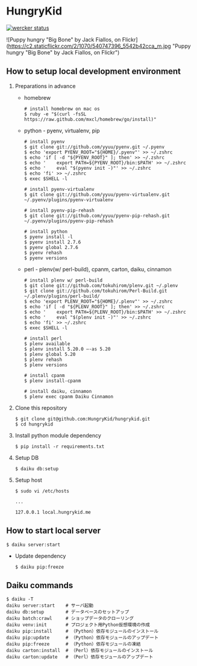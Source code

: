 HungryKid
====================

[![wercker status](https://app.wercker.com/status/c8f03971061aefe06f7e5db2b39cf274/m "wercker status")](https://app.wercker.com/project/bykey/c8f03971061aefe06f7e5db2b39cf274)

![Puppy hungry "Big Bone" by Jack Fiallos, on Flickr](https://c2.staticflickr.com/2/1070/540747396_5542b42cca_m.jpg "Puppy hungry "Big Bone" by Jack Fiallos, on Flickr")

How to setup local development environment
---------------------------------------------

1. Preparations in advance
    * homebrew  
        ```
        # install homebrew on mac os
        $ ruby -e "$(curl -fsSL https://raw.github.com/mxcl/homebrew/go/install)"

        ```
    * python - pyenv, virtualenv, pip
        ```
        # install pyenv
        $ git clone git://github.com/yyuu/pyenv.git ~/.pyenv
        $ echo 'export PYENV_ROOT="${HOME}/.pyenv"' >> ~/.zshrc
        $ echo 'if [ -d "${PYENV_ROOT}" ]; then' >> ~/.zshrc
        $ echo '    export PATH=${PYENV_ROOT}/bin:$PATH' >> ~/.zshrc
        $ echo '    eval "$(pyenv init -)"' >> ~/.zshrc
        $ echo 'fi' >> ~/.zshrc
        $ exec $SHELL -l

        # install pyenv-virtualenv
        $ git clone git://github.com/yyuu/pyenv-virtualenv.git  ~/.pyenv/plugins/pyenv-virtualenv

        # install pyenv-pip-rehash
        $ git clone git://github.com/yyuu/pyenv-pip-rehash.git ~/.pyenv/plugins/pyenv-pip-rehash

        # install python
        $ pyenv install -l
        $ pyenv install 2.7.6
        $ pyenv global 2.7.6
        $ pyenv rehash
        $ pyenv versions
        ```
    * perl - plenv(w/ perl-build), cpanm, carton, daiku, cinnamon
        ```
        # install plenv w/ perl-build
        $ git clone git://github.com/tokuhirom/plenv.git ~/.plenv
        $ git clone git://github.com/tokuhirom/Perl-Build.git ~/.plenv/plugins/perl-build/
        $ echo 'export PLENV_ROOT="${HOME}/.plenv"' >> ~/.zshrc
        $ echo 'if [ -d "${PLENV_ROOT}" ]; then' >> ~/.zshrc
        $ echo '    export PATH=${PLENV_ROOT}/bin:$PATH' >> ~/.zshrc
        $ echo '    eval "$(plenv init -)"' >> ~/.zshrc
        $ echo 'fi' >> ~/.zshrc
        $ exec $SHELL -l

        # install perl
        $ plenv available
        $ plenv install 5.20.0 —-as 5.20
        $ plenv global 5.20
        $ plenv rehash
        $ plenv versions

        # install cpanm
        $ plenv install-cpanm

        # install daiku, cinnamon
        $ plenv exec cpanm Daiku Cinnamon
        ```
2. Clone this repository

    ```
    $ git clone git@github.com:HungryKid/hungrykid.git
    $ cd hungrykid
    ```
3. Install python module dependency

    ```
    $ pip install -r requirements.txt
    ```

4. Setup DB

    ```
    $ daiku db:setup
    ```

5. Setup host

    ```
    $ sudo vi /etc/hosts

    ...

    127.0.0.1 local.hungrykid.me
    ```

How to start local server
---------------------------------------------

```
$ daiku server:start
```

* Update dependency
    ```
    $ daiku pip:freeze

    ```

Daiku commands
------------------------------------------

```
$ daiku -T
daiku server:start    # サーバ起動
daiku db:setup        # データベースのセットアップ
daiku batch:crawl     # ショップデータのクローリング
daiku venv:init       # プロジェクト用Python仮想環境の作成
daiku pip:install     # （Python）依存モジュールのインストール
daiku pip:update      # （Python）依存モジュールのアップデート
daiku pip:freeze      # （Python）依存モジュールの凍結
daiku carton:install  # （Perl）依存モジュールのインストール
daiku carton:update   # （Perl）依存モジュールのアップデート
```
